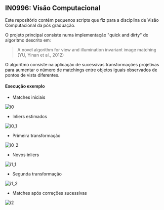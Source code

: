 ## IN0996: Visão Computacional ##
Este repositório contém pequenos scripts que fiz para a disciplina de Visão Computacional da pós graduação.

O projeto principal consiste numa implementação "quick and dirty" do algoritmo descrito em:
> A novel algorithm for view and illumination invariant image matching 
(YU, Yinan et al., 2012)

O algoritmo consiste na aplicação de sucessivas transformações projetivas para aumentar o número de matchings entre objetos iguais observados de pontos de vista diferentes.

#### Execução exemplo ####

* Matches iniciais

![i0](https://github.com/saulo-p/in0996-Visao-Computacional/blob/master/projeto2v2/presentation/0.PNG)

* Inliers estimados

![i0_1](https://github.com/saulo-p/in0996-Visao-Computacional/blob/master/projeto2v2/presentation/0.1.PNG)

* Primeira transformação

![i0_2](https://github.com/saulo-p/in0996-Visao-Computacional/blob/master/projeto2v2/presentation/0.2.PNG)

* Novos inliers

![i1_1](https://github.com/saulo-p/in0996-Visao-Computacional/blob/master/projeto2v2/presentation/1.1.PNG)

* Segunda transformação

![i1_2](https://github.com/saulo-p/in0996-Visao-Computacional/blob/master/projeto2v2/presentation/1.2.PNG)

* Matches após correções sucessivas

![i2](https://github.com/saulo-p/in0996-Visao-Computacional/blob/master/projeto2v2/presentation/2.PNG)
